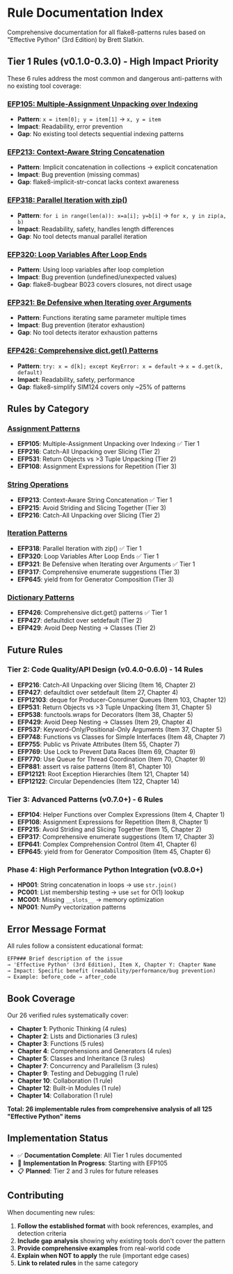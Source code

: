 # Rule Documentation Index

Comprehensive documentation for all flake8-patterns rules based on "Effective Python" (3rd Edition) by Brett Slatkin.

## Tier 1 Rules (v0.1.0-0.3.0) - High Impact Priority

These 6 rules address the most common and dangerous anti-patterns with no existing tool coverage:

### [EFP105: Multiple-Assignment Unpacking over Indexing](EFP105.md)
- **Pattern**: `x = item[0]; y = item[1]` → `x, y = item`
- **Impact**: Readability, error prevention
- **Gap**: No existing tool detects sequential indexing patterns

### [EFP213: Context-Aware String Concatenation](EFP213.md)
- **Pattern**: Implicit concatenation in collections → explicit concatenation
- **Impact**: Bug prevention (missing commas)
- **Gap**: flake8-implicit-str-concat lacks context awareness

### [EFP318: Parallel Iteration with zip()](EFP318.md)
- **Pattern**: `for i in range(len(a)): x=a[i]; y=b[i]` → `for x, y in zip(a, b)`
- **Impact**: Readability, safety, handles length differences
- **Gap**: No tool detects manual parallel iteration

### [EFP320: Loop Variables After Loop Ends](EFP320.md)
- **Pattern**: Using loop variables after loop completion
- **Impact**: Bug prevention (undefined/unexpected values)
- **Gap**: flake8-bugbear B023 covers closures, not direct usage

### [EFP321: Be Defensive when Iterating over Arguments](EFP321.md)
- **Pattern**: Functions iterating same parameter multiple times
- **Impact**: Bug prevention (iterator exhaustion)
- **Gap**: No tool detects iterator exhaustion patterns

### [EFP426: Comprehensive dict.get() Patterns](EFP426.md)
- **Pattern**: `try: x = d[k]; except KeyError: x = default` → `x = d.get(k, default)`
- **Impact**: Readability, safety, performance
- **Gap**: flake8-simplify SIM124 covers only ~25% of patterns

## Rules by Category

### [Assignment Patterns](assignment_patterns.md)
- **EFP105**: Multiple-Assignment Unpacking over Indexing ✅ Tier 1
- **EFP216**: Catch-All Unpacking over Slicing (Tier 2)
- **EFP531**: Return Objects vs >3 Tuple Unpacking (Tier 2)
- **EFP108**: Assignment Expressions for Repetition (Tier 3)

### [String Operations](string_operations.md)
- **EFP213**: Context-Aware String Concatenation ✅ Tier 1
- **EFP215**: Avoid Striding and Slicing Together (Tier 3)
- **EFP216**: Catch-All Unpacking over Slicing (Tier 2)

### [Iteration Patterns](iteration_patterns.md)
- **EFP318**: Parallel Iteration with zip() ✅ Tier 1
- **EFP320**: Loop Variables After Loop Ends ✅ Tier 1
- **EFP321**: Be Defensive when Iterating over Arguments ✅ Tier 1
- **EFP317**: Comprehensive enumerate suggestions (Tier 3)
- **EFP645**: yield from for Generator Composition (Tier 3)

### [Dictionary Patterns](dictionary_patterns.md)
- **EFP426**: Comprehensive dict.get() patterns ✅ Tier 1
- **EFP427**: defaultdict over setdefault (Tier 2)
- **EFP429**: Avoid Deep Nesting → Classes (Tier 2)

## Future Rules

### Tier 2: Code Quality/API Design (v0.4.0-0.6.0) - 14 Rules
- **EFP216**: Catch-All Unpacking over Slicing (Item 16, Chapter 2)
- **EFP427**: defaultdict over setdefault (Item 27, Chapter 4)
- **EFP12103**: deque for Producer-Consumer Queues (Item 103, Chapter 12)
- **EFP531**: Return Objects vs >3 Tuple Unpacking (Item 31, Chapter 5)
- **EFP538**: functools.wraps for Decorators (Item 38, Chapter 5)
- **EFP429**: Avoid Deep Nesting → Classes (Item 29, Chapter 4)
- **EFP537**: Keyword-Only/Positional-Only Arguments (Item 37, Chapter 5)
- **EFP748**: Functions vs Classes for Simple Interfaces (Item 48, Chapter 7)
- **EFP755**: Public vs Private Attributes (Item 55, Chapter 7)
- **EFP769**: Use Lock to Prevent Data Races (Item 69, Chapter 9)
- **EFP770**: Use Queue for Thread Coordination (Item 70, Chapter 9)
- **EFP881**: assert vs raise patterns (Item 81, Chapter 10)
- **EFP12121**: Root Exception Hierarchies (Item 121, Chapter 14)
- **EFP12122**: Circular Dependencies (Item 122, Chapter 14)

### Tier 3: Advanced Patterns (v0.7.0+) - 6 Rules
- **EFP104**: Helper Functions over Complex Expressions (Item 4, Chapter 1)
- **EFP108**: Assignment Expressions for Repetition (Item 8, Chapter 1)
- **EFP215**: Avoid Striding and Slicing Together (Item 15, Chapter 2)
- **EFP317**: Comprehensive enumerate suggestions (Item 17, Chapter 3)
- **EFP641**: Complex Comprehension Control (Item 41, Chapter 6)
- **EFP645**: yield from for Generator Composition (Item 45, Chapter 6)

### Phase 4: High Performance Python Integration (v0.8.0+)
- **HP001**: String concatenation in loops → use `str.join()`
- **PC001**: List membership testing → use `set` for O(1) lookup
- **MC001**: Missing `__slots__` → memory optimization
- **NP001**: NumPy vectorization patterns

## Error Message Format

All rules follow a consistent educational format:

```
EFP### Brief description of the issue
→ 'Effective Python' (3rd Edition), Item X, Chapter Y: Chapter Name
→ Impact: Specific benefit (readability/performance/bug prevention)
→ Example: before_code → after_code
```

## Book Coverage

Our 26 verified rules systematically cover:

- **Chapter 1**: Pythonic Thinking (4 rules)
- **Chapter 2**: Lists and Dictionaries (3 rules)
- **Chapter 3**: Functions (5 rules)
- **Chapter 4**: Comprehensions and Generators (4 rules)
- **Chapter 5**: Classes and Inheritance (3 rules)
- **Chapter 7**: Concurrency and Parallelism (3 rules)
- **Chapter 9**: Testing and Debugging (1 rule)
- **Chapter 10**: Collaboration (1 rule)
- **Chapter 12**: Built-in Modules (1 rule)
- **Chapter 14**: Collaboration (1 rule)

**Total: 26 implementable rules from comprehensive analysis of all 125 "Effective Python" items**

## Implementation Status

- ✅ **Documentation Complete**: All Tier 1 rules documented
- 🔄 **Implementation In Progress**: Starting with EFP105
- 📋 **Planned**: Tier 2 and 3 rules for future releases

## Contributing

When documenting new rules:

1. **Follow the established format** with book references, examples, and detection criteria
2. **Include gap analysis** showing why existing tools don't cover the pattern
3. **Provide comprehensive examples** from real-world code
4. **Explain when NOT to apply** the rule (important edge cases)
5. **Link to related rules** in the same category
